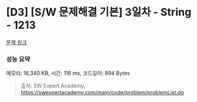 # [D3] [S/W 문제해결 기본] 3일차 - String - 1213 

[문제 링크](https://swexpertacademy.com/main/code/problem/problemDetail.do?contestProbId=AV14P0c6AAUCFAYi) 

### 성능 요약

메모리: 16,340 KB, 시간: 116 ms, 코드길이: 894 Bytes



> 출처: SW Expert Academy, https://swexpertacademy.com/main/code/problem/problemList.do
